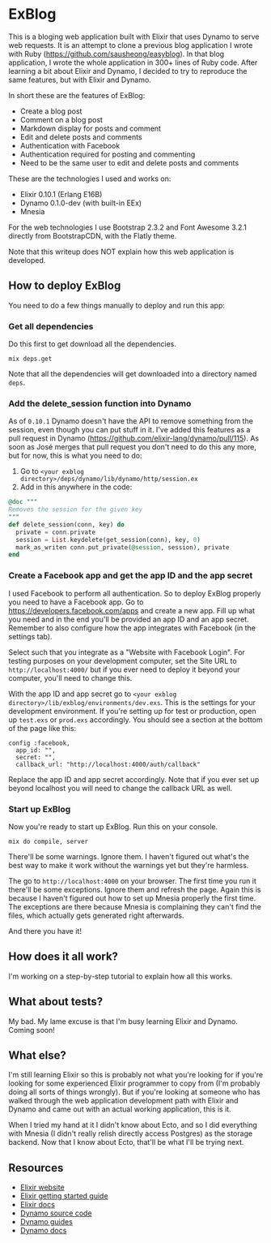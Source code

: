 # ExBlog

This is a bloging web application built with Elixir that uses Dynamo to serve web requests. It is an attempt to clone a previous blog application I wrote with Ruby (https://github.com/sausheong/easyblog). In that blog application, I wrote the whole application in 300+ lines of Ruby code. After learning a bit about Elixir and Dynamo, I decided to try to reproduce the same features, but with Elixir and Dynamo.

In short these are the features of ExBlog:

* Create a blog post
* Comment on a blog post
* Markdown display for posts and comment
* Edit and delete posts and comments
* Authentication with Facebook
* Authentication required for posting and commenting
* Need to be the same user to edit and delete posts and comments

These are the technologies I used and works on:

* Elixir 0.10.1 (Erlang E16B)
* Dynamo 0.1.0-dev (with built-in EEx)
* Mnesia

For the web technologies I use Bootstrap 2.3.2 and Font Awesome 3.2.1 directly from BootstrapCDN, with the Flatly theme.

Note that this writeup does NOT explain how this web application is developed.


## How to deploy ExBlog

You need to do a few things manually to deploy and run this app:

### Get all dependencies

Do this first to get download all the dependencies.

```
mix deps.get
```

Note that all the dependencies will get downloaded into a directory named `deps`.

### Add the delete_session function into Dynamo

As of `0.10.1` Dynamo doesn't have the API to remove something from the session, even though you can put stuff in it. I've added this features as a pull request in Dynamo (https://github.com/elixir-lang/dynamo/pull/115). As soon as José merges that pull request you don't need to do this any more, but for now, this is what you need to do:

1. Go to `<your exblog directory>/deps/dynamo/lib/dynamo/http/session.ex`
2. Add in this anywhere in the code:

```elixir
@doc """
Removes the session for the given key
"""
def delete_session(conn, key) do    
  private = conn.private
  session = List.keydelete(get_session(conn), key, 0)
  mark_as_writen conn.put_private(@session, session), private
end
```

### Create a Facebook app and get the app ID and the app secret

I used Facebook to perform all authentication. So to deploy ExBlog properly you need to have a Facebook app. Go to https://developers.facebook.com/apps and create a new app. Fill up what you need and in the end you'll be provided an app ID and an app secret. Remember to also configure how the app integrates with Facebook (in the settings tab).

Select such that you integrate as a "Website with Facebook Login". For testing purposes on your development computer, set the Site URL to `http://localhost:4000/` but if you ever need to deploy it beyond your computer, you'll need to change this.

With the app ID and app secret go to `<your exblog directory>/lib/exblog/environments/dev.exs`. This is the settings for your development environment. If you're setting up for test or production, open up `test.exs` or `prod.exs` accordingly. You should see a section at the bottom of the page like this:
  
```
config :facebook,
  app_id: "",
  secret: "",
  callback_url: "http://localhost:4000/auth/callback"
```
  
Replace the app ID and app secret accordingly. Note that if you ever set up beyond localhost you will need to change the callback URL as well.

### Start up ExBlog

Now you're ready to start up ExBlog. Run this on your console.

```
mix do compile, server
```

There'll be some warnings. Ignore them. I haven't figured out what's the best way to make it work without the warnings yet but they're harmless.

The go to `http://localhost:4000` on your browser. The first time you run it there'll be some exceptions. Ignore them and refresh the page. Again this is because I haven't figured out how to set up Mnesia properly the first time. The exceptions are there because Mnesia is complaining they can't find the files, which actually gets generated right afterwards. 

And there you have it!

## How does it all work?

I'm working on a step-by-step tutorial to explain how all this works. 

## What about tests?

My bad. My lame excuse is that I'm busy learning Elixir and Dynamo. Coming soon!


## What else?

I'm still learning Elixir so this is probably not what you're looking for if you're looking for some experienced Elixir programmer to copy from (I'm probably doing all sorts of things wrongly). But if you're looking at someone who has walked through the web application development path with Elixir and Dynamo and came out with an actual working application, this is it.

When I tried my hand at it I didn't know about Ecto, and so I did everything with Mnesia (I didn't really relish directly access Postgres) as the storage backend. Now that I know about Ecto, that'll be what I'll be trying next.


## Resources

* [Elixir website](http://elixir-lang.org/)
* [Elixir getting started guide](http://elixir-lang.org/getting_started/1.html)
* [Elixir docs](http://elixir-lang.org/docs)
* [Dynamo source code](https://github.com/elixir-lang/dynamo)
* [Dynamo guides](https://github.com/elixir-lang/dynamo#learn-more)
* [Dynamo docs](http://elixir-lang.org/docs/dynamo)
